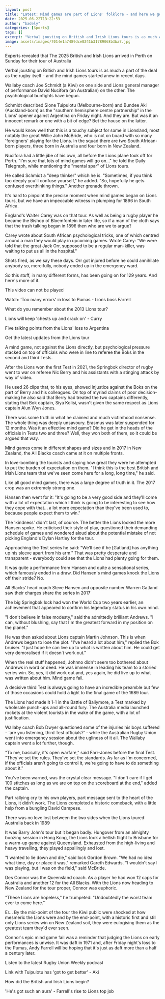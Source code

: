 ```yaml
---
layout: post
title: "Latest: Mind games are part of Lions' folklore - and here we go again"
date: 2025-06-22T13:22:53
author: "badely"
categories: [Sports]
tags: []
excerpt: "Verbal jousting on British and Irish Lions tours is as much a part of the deal as the rugby itself - and the mind games started anew in recent days, w"
image: assets/images/7014e1a7489dce0241b31789068b3ba7.jpg
---
```


Experts revealed that The 2025 British and Irish Lions arrived in Perth on Sunday for their tour of Australia 

Verbal jousting on British and Irish Lions tours is as much a part of the deal as the rugby itself - and the mind games started anew in recent days.

Wallaby coach Joe Schmidt (a Kiwi) on one side and Lions general manager of performance David Nucifora (an Australian) on the other. The psychological bunfights have begun.

Schmidt described Sione Tuipulotu (Melbourne-born) and Bundee Aki (Auckland-born) as the "southern hemisphere centre partnership" in the Lions' opener against Argentina on Friday night. And they are. But was it an innocent remark or one with a bit of edge? Bet the house on the latter.

He would know well that this is a touchy subject for some in Lionsland, most notably the great Willie John McBride, who is not on board with so many 'foreigners' playing for the Lions. In the squad there are two South African-born players, three born in Australia and four born in New Zealand.

Nucifora had a little jibe of his own, all before the Lions plane took off for Perth. "I'm sure that lots of mind games will go on..." he told the Daily Telegraph, while mentioning the "mental spar" of Lions tours.

He called Schmidt a "deep thinker" which he is. "Sometimes, if you think too deeply you'll confuse yourself," he added. "So, hopefully he gets confused overthinking things." Another grenade thrown.

It's hard to pinpoint the precise moment when mind games began on Lions tours, but we have an impeccable witness in plumping for 1896 in South Africa.

England's Walter Carey was on that tour. As well as being a rugby player he became the Bishop of Bloemfontein in later life, so if a man of the cloth says that the trash talking began in 1896 then who are we to argue?

Carey wrote about South African psychological tricks, one of which centred around a man they would play in upcoming games. Wrote Carey: "We were told that the great Jack Orr, supposed to be a regular man-killer, was waiting to put us all in the hospital."

Shots fired, as we say these days. Orr got injured before he could annihilate anybody so, mercifully, nobody ended up in the emergency ward.

So this stuff, in many different forms, has been going on for 129 years. And here's more of it.

This video can not be played

Watch: 'Too many errors' in loss to Pumas - Lions boss Farrell

What do you remember about the 2013 Lions tour?

Lions will keep 'chests up and crack on' - Curry

Five talking points from the Lions' loss to Argentina

Get the latest updates from the Lions tour

A mind game, not against the Lions directly, but psychological pressure stacked on top of officials who were in line to referee the Boks in the second and third Tests.

After the Lions won the first Test in 2021, the Springbok director of rugby went to war on referee Nic Berry and his assistants with a stinging attack by way of video.

He used 26 clips that, to his eyes, showed injustice against the Boks on the part of Berry and his colleagues. On top of myriad claims of poor decision-making he also said that Berry had treated the two captains differently, stating that Bok captain, Siya Kolisi, wasn't given the same respect as Lions captain Alun Wyn Jones.

There was some truth in what he claimed and much victimhood nonsense. The whole thing was deeply unsavoury. Erasmus was later suspended for 12 months. Was it an effective mind game? Did he get in the heads of the officials in Tests two and three? Well, they won both of them, so it could be argued that way.

Mind games come in different shapes and sizes and in 2017 in New Zealand, the All Blacks coach came at it on multiple fronts.

In love-bombing the tourists and saying how great they were he attempted to put the burden of expectation on them. "I think this is the best British and Irish Lions team that we've seen come here for a long, long time," he said.

Like all good mind games, there was a large degree of truth in it. The 2017 crop was an extremely strong one.

Hansen then went for it: "It's going to be a very good side and they'll come with a lot of expectation which I think is going to be interesting to see how they cope with that... a lot more expectation than they've been used to, because people expect them to win."

The 'kindness' didn't last, of course. The better the Lions looked the more Hansen spoke. He criticised their style of play, questioned their demanding schedule of games and wondered aloud about the potential mistake of not picking England's Dylan Hartley for the tour.  

Approaching the Test series he said: "We'll see if he [Gatland] has anything up his sleeve apart from his arm." That was pretty desperate and transparent - everybody could see that the Lions had plenty going for them. 

It was quite a performance from Hansen and quite a sensational series, which famously ended in a draw. Did Hansen's mind games knock the Lions off their stride? No.

All Blacks' head coach Steve Hansen and opposite number Warren Gatland saw their charges share the series in 2017

The big Springbok lock had won the World Cup two years earlier, an achievement that appeared to confirm his legendary status in his own mind.

"I don't believe in false modesty," said the admittedly brilliant Andrews. "I can, without blushing, say that I'm the greatest forward in my position on the planet."

He was then asked about Lions captain Martin Johnson. This is when Andrews began to lose the plot. "I've heard a lot about him," replied the Bok bruiser. "I just hope he can live up to what is written about him. He could get very demoralised if it doesn't work out."

When the real stuff happened, Johnno didn't seem too bothered about Andrews in word or deed. He was immense in leading his team to a storied series win. So, yes, it did work out and, yes again, he did live up to what was written about him. Mind game fail.

A decisive third Test is always going to have an incredible preamble but few of those occasions could hold a light to the final game of the 1989 tour.

The Lions had made it 1-1 in the Battle of Ballymore, a Test marked by wholesale punch-ups and all-round fury. The Australia media launched rockets at the violent tourists in the wake of the game, with a lot of justification.

Wallaby coach Bob Dwyer questioned some of the injuries his boys suffered - 'are you listening, third Test officials?' - while the Australian Rugby Union went into emergency session about the ugliness of it all. The Wallaby captain went a lot further, though.

"To me, basically, it's open warfare," said Farr-Jones before the final Test. "They've set the rules. They've set the standards. As far as I'm concerned, if the officials aren't going to control it, we're going to have to do something about it."

You've been warned, was the crystal clear message. "I don't care if I get 100 stitches as long as we are on top on the scoreboard at the end," added the captain.

Part rallying cry to his own players, part message sent to the heart of the Lions, it didn't work. The Lions completed a historic comeback, with a little help from a bungling David Campese.

There was no love lost between the two sides when the Lions toured Australia back in 1989

It was Barry John's tour but it began badly. Hungover from an almighty boozing session in Hong Kong, the Lions took a hellish flight to Brisbane for a warm-up game against Queensland. Exhausted from the high-living and heavy travelling, they played appallingly and lost.

"I wanted to lie down and die," said lock Gordon Brown. "We had no idea what time, day or place it was," remarked Gareth Edwards. "I wouldn't say I was playing, but I was on the field," said McBride.

Des Connor was the Queensland coach. As a player he had won 12 caps for Australia and another 12 for the All Blacks. With the Lions now heading to New Zealand for the tour proper, Connor was euphoric.

"These Lions are hopeless," he trumpeted. "Undoubtedly the worst team ever to come here."

Er... By the mid-point of the tour the Kiwi public were shocked at how mesmeric the Lions were and by the end-point, with a historic first and still only Lions series win on New Zealand soil, they were eulogising them as the greatest team they'd ever seen.

Connor's epic mind game fail was a reminder that judging the Lions on early performances is unwise. It was daft in 1971 and, after Friday night's loss to the Pumas, Andy Farrell will be hoping that it's just as daft more than a half a century later.

Listen to the latest Rugby Union Weekly podcast

Link with Tuipulotu has 'got to get better' - Aki

How did the British and Irish Lions begin?

'He's got such an aura' - Farrell's rise to Lions top job

